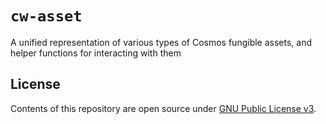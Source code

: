 # `cw-asset`

A unified representation of various types of Cosmos fungible assets, and helper functions for interacting with them

## License

Contents of this repository are open source under [GNU Public License v3](./LICENSE).
